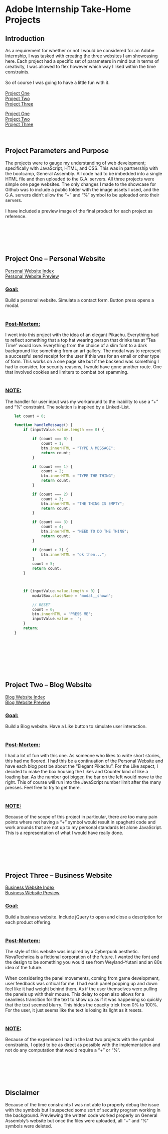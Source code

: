 # Adobe Internship Take-Home Projects

## Introduction
As a requirement for whether or not I would be considered for an Adobe Internship, I was tasked with creating the three websites I am showcasing here. Each project had a specific set of parameters in mind but in terms of creativity, I was allowed to flex however which way I liked within the time constraints.<br/><br/>
So of course I was going to have a little fun with it.
<br/><br/>
[Project One](#project-one--personal-website)<br/>
[Project Two](#project-two--blog-website)<br/>
[Project Three](#project-three--business-website)<br/>

[Project One](#project-one)<br/>
[Project Two](#project-two)<br/>
[Project Three](#project-three)
<br/><br/><br/>

## Project Parameters and Purpose
The projects were to gauge my understanding of web development; specifically with JavaScript, HTML, and CSS. This was in partnership with the bootcamp, General Assembly. All code had to be imbedded into a single HTML file and then uploaded to the G.A. servers. All three projects were simple one page websites. The only changes I made to the showcase for Github was to include a public folder with the image assets I used, and the G.A. servers didn’t allow the “+” and “%” symbol to be uploaded onto their servers.
<br/><br/>
I have included a preview image of the final product for each project as reference.
<br/><br/><br/><br/><br/><br/>

<a name="project-one"></a>
## Project One – Personal Website
[Personal Website Index](./P1__Personal_Website/index.html)<br/>
[Personal Website Preview](./P1__Personal_Website/PersonalWebsitePreview.png)

### <ins>Goal:</ins>
Build a personal website. Simulate a contact form. Button press opens a modal.
<br/><br/>

### <ins>Post-Mortem:</ins>
I went into this project with the idea of an elegant Pikachu. Everything had to reflect something that a top hat wearing person that drinks tea at “Tea Time” would love. Everything from the choice of a slim font to a dark background like something from an art gallery. The modal was to represent a successful send receipt for the user if this was for an email or other type of form. This works on a one page site but if the backend was something I had to consider, for security reasons, I would have gone another route. One that involved cookies and limiters to combat bot spamming.
<br/><br/>

### <ins>NOTE:</ins>
The handler for user input was my workaround to the inability to use a “+” and “%” constraint. The solution is inspired by a Linked-List.
<br/>

```javascript
    let count = 0;

    function handleMessage() {
        if (inputValue.value.length === 0) {

            if (count === 0) {
                count = 1;
                btn.innerHTML = "TYPE A MESSAGE";
                return count;
            }

            if (count === 1) {
                count = 2;
                btn.innerHTML = "TYPE THE THING";
                return count;
            }

            if (count === 2) {
                count = 3;
                btn.innerHTML = "THE THING IS EMPTY";
                return count;
            }

            if (count === 3) {
                count = 4;
                btn.innerHTML = "NEED TO DO THE THING";
                return count;
            }

            if (count > 3) {
                btn.innerHTML = "ok then...";
            }
            count = 5;
            return count;
        }



        if (inputValue.value.length > 0) {
            modalBox.className = 'modal__shown';

            // RESET
            count = 0;
            btn.innerHTML = 'PRESS ME';
            inputValue.value = '';
        }
        return;
    }
```
<br/><br/><br/><br/><br/><br/>

<a name="project-two"></a>
## Project Two – Blog Website
[Blog Website Index](./P2__Blog_theme/index.html)<br/>
[Blog Website Preview](./P2__Blog_theme/BlogWebsitePreview.png)

### <ins>Goal:</ins>
Build a Blog website. Have a Like button to simulate user interaction.
<br/><br/>

### <ins>Post-Mortem:</ins>
I had a lot of fun with this one. As someone who likes to write short stories, this had me floored. I had this be a continuation of the Personal Website and have each blog post be about the “Elegant Pikachu”. For the Like aspect, I decided to make the box housing the Likes and Counter kind of like a loading bar. As the number got bigger, the bar on the left would move to the right. This of course will run into the JavaScript number limit after the many presses. Feel free to try to get there.
<br/><br/>

### <ins>NOTE:</ins>
Because of the scope of this project in particular, there are too many pain points where not having a “+” symbol would result in spaghetti code and work arounds that are not up to my personal standards let alone JavaScript. This is a representation of what I would have really done.
<br/><br/><br/><br/><br/><br/>

<a name="project-three"></a>
## Project Three – Business Website
[Business Website Index](./P3__Business_Website/index.html)<br/>
[Business Website Preview](./P3__Business_Website/BusinessWebsitePreview.png)

### <ins>Goal:</ins>
Build a business website. Include jQuery to open and close a description for each product offering.
<br/><br/>

### <ins>Post-Mortem:</ins>
The style of this website was inspired by a Cyberpunk aesthetic. NovaTechnica is a fictional corporation of the future. I wanted the font and the design to be something you would see from Weyland-Yutani and an 80s idea of the future.<br/><br/>
When considering the panel movements, coming from game development, user feedback was critical for me. I had each panel popping up and down feel like it had weight behind them. As if the user themselves were pulling the panels up with their mouse. This delay to open also allows for a seamless transition for the text to show up as if it was happening so quickly that the text seemed blurry. This hides the opacity trick from 0% to 100%. For the user, it just seems like the text is losing its light as it resets.
<br/><br/>

### <ins>NOTE:</ins>
Because of the experience I had in the last two projects with the symbol constraints, I opted to be as direct as possible with the implementation and not do any computation that would require a “+” or “%”. 
<br/><br/><br/><br/><br/><br/>

## Disclaimer
Because of the time constraints I was not able to properly debug the issue with the symbols but I suspected some sort of security program working in the background. Previewing the written code worked properly on General Assembly’s website but once the files were uploaded, all “+” and “%” symbols were deleted.
<br/><br/><br/>
